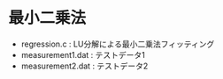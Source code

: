# 最小二乗法

- regression.c : LU分解による最小二乗法フィッティング
- measurement1.dat : テストデータ1
- measurement2.dat : テストデータ2
